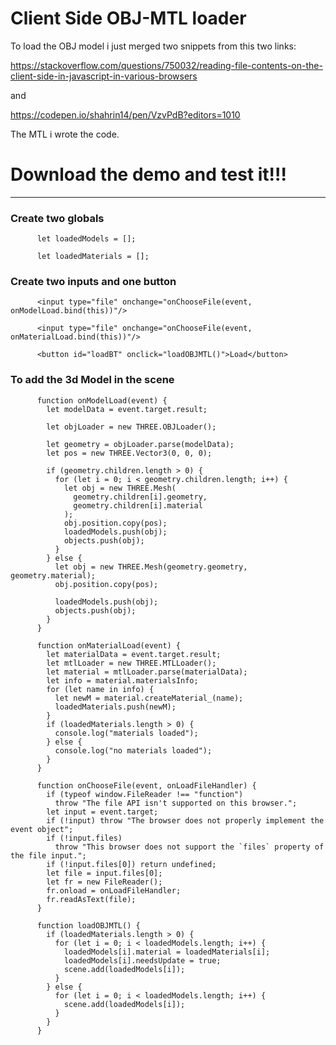 # Client Side OBJ-MTL loader

To load the OBJ model i just merged two snippets from this two links:

https://stackoverflow.com/questions/750032/reading-file-contents-on-the-client-side-in-javascript-in-various-browsers

and

https://codepen.io/shahrin14/pen/VzvPdB?editors=1010

The MTL i wrote the code.

# Download the demo and test it!!!

---

### Create two globals

          let loadedModels = [];

          let loadedMaterials = [];

### Create two inputs and one button

          <input type="file" onchange="onChooseFile(event, onModelLoad.bind(this))"/>

          <input type="file" onchange="onChooseFile(event, onMaterialLoad.bind(this))"/>

          <button id="loadBT" onclick="loadOBJMTL()">Load</button>


### To add the 3d Model in the scene

          function onModelLoad(event) {
            let modelData = event.target.result;

            let objLoader = new THREE.OBJLoader();

            let geometry = objLoader.parse(modelData);
            let pos = new THREE.Vector3(0, 0, 0);

            if (geometry.children.length > 0) {
              for (let i = 0; i < geometry.children.length; i++) {
                let obj = new THREE.Mesh(
                  geometry.children[i].geometry,
                  geometry.children[i].material
                );
                obj.position.copy(pos);
                loadedModels.push(obj);
                objects.push(obj);
              }
            } else {
              let obj = new THREE.Mesh(geometry.geometry, geometry.material);
              obj.position.copy(pos);

              loadedModels.push(obj);
              objects.push(obj);
            }
          }

          function onMaterialLoad(event) {
            let materialData = event.target.result;
            let mtlLoader = new THREE.MTLLoader();
            let material = mtlLoader.parse(materialData);
            let info = material.materialsInfo;
            for (let name in info) {
              let newM = material.createMaterial_(name);
              loadedMaterials.push(newM);
            }
            if (loadedMaterials.length > 0) {
              console.log("materials loaded");
            } else {
              console.log("no materials loaded");
            }
          }

          function onChooseFile(event, onLoadFileHandler) {
            if (typeof window.FileReader !== "function")
              throw "The file API isn't supported on this browser.";
            let input = event.target;
            if (!input) throw "The browser does not properly implement the event object";
            if (!input.files)
              throw "This browser does not support the `files` property of the file input.";
            if (!input.files[0]) return undefined;
            let file = input.files[0];
            let fr = new FileReader();
            fr.onload = onLoadFileHandler;
            fr.readAsText(file);
          }

          function loadOBJMTL() {
            if (loadedMaterials.length > 0) {
              for (let i = 0; i < loadedModels.length; i++) {
                loadedModels[i].material = loadedMaterials[i];
                loadedModels[i].needsUpdate = true;
                scene.add(loadedModels[i]);
              }
            } else {
              for (let i = 0; i < loadedModels.length; i++) {
                scene.add(loadedModels[i]);
              }
            }
          }
